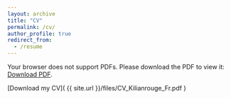 ```yaml
---
layout: archive
title: "CV"
permalink: /cv/
author_profile: true
redirect_from:
  - /resume
---
```

<object data="{{ site.url }}/files/CV_Kilianrouge_Fr.pdf" type="application/pdf" width="100%" height="250px">
  <p>Your browser does not support PDFs. Please download the PDF to view it: <a href="{{ site.url }}/files/CV_Kilianrouge_Fr.pdf">Download PDF</a>.</p>
</object>
[Download my CV]( {{ site.url }}/files/CV_Kilianrouge_Fr.pdf )
